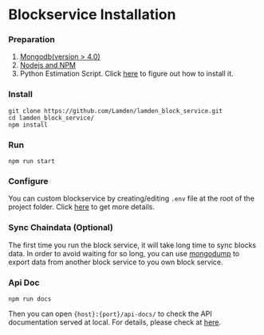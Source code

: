 
# Blockservice Installation


### Preparation
1. [<u>Mongodb</u>(version > 4.0)](httpv://www.mongodb.com/docs/manual/installation/)
2. [<u>Nodejs and NPM</u>](https://nodejs.org/en/)
3. Python Estimation Script. Click [<u>here</u>](/docs/develop/blockservice/estimation_installation) to figure out how to install it.

### Install
```
git clone https://github.com/Lamden/lamden_block_service.git
cd lamden_block_service/
npm install
```

### Run
```
npm run start
```

### Configure
You can custom blockservice by creating/editing  ```.env``` file at the root of the project folder.  Click [<u>here</u>](/docs/develop/blockservice/config) to get more details.

### Sync Chaindata (Optional)
The first time you run the block service, it will take long time to sync blocks data. In order to avoid waiting for so long, you can use
[<u>mongodump</u>](https://www.mongodb.com/docs/database-tools/mongodump/#mongodb-binary-bin.mongodump) to export data from another block service to you own block service.

### Api Doc
```
npm run docs
```
Then you can open ```{host}:{port}/api-docs/``` to check the API documentation served at local. For details, please check at [<u>here</u>](/docs/develop/blockservice/config).

